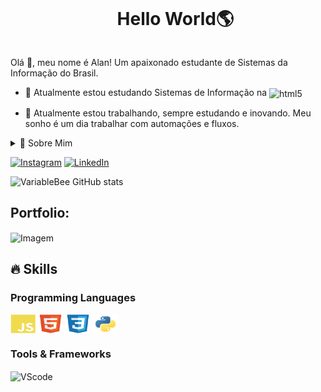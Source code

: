 <!--título-->
<div id="user-content-toc">
  <ul align="center">
    <summary><h1 style="display: inline-block">Hello World🌎</h1></summary>
</div>

<!-- Presentation -->
<p>
  Olá 👋, meu nome é Alan! Um apaixonado estudante de Sistemas da Informação do Brasil.

  - 🌱 Atualmente estou estudando Sistemas de Informação na <img align="center" alt="html5" src="https://img.shields.io/badge/Unifafibe-193A3E?style=for-the%20-badge&logo=unifafibe&logoColor%20=white%22" /> 

  - 🔭 Atualmente estou trabalhando, sempre estudando e inovando. Meu sonho é um dia trabalhar com automações e fluxos.
</p>

<!-- Dropdown -->
<details>
  <summary>🎯 Sobre Mim </summary>

  - 💬 Olá! Tenho 20 anos e sou apaixonado por inovação e tecnologia. Estou sempre em busca de oportunidades para me aprimorar e contribuir com soluções inovadoras.

Com experiência na área de suporte, desenvolvi habilidades que me ajudaram a crescer profissionalmente e a entender melhor as necessidades dos clientes. Acredito que a combinação de conhecimento técnico e empatia é essencial para proporcionar experiências excepcionais.

Estou aberto a novas experiências e colaborações que me permitam expandir ainda mais minhas competências e impactar positivamente o mundo ao meu redor.

Vamos nos conectar!

  - ⚡  Tenho uma grande paixão pela leitura, que vai desde obras literárias envolventes até mangás e quadrinhos. Também adoro me perder em bons filmes e aproveitar momentos jogando! Estou convencido de que nossos interesses pessoais não apenas ampliam nossa visão de mundo, mas também nos ajudam a desenvolver habilidades criativas e a encontrar soluções inovadoras para os desafios que surgem.  \o/
</details>

<!-- Links -->
[![Instagram](https://img.shields.io/badge/Instagram-E4405F?style=for-the-badge&logo=instagram&logoColor=white)](https://www.instagram.com/ab_teixeira/)
[![LinkedIn](https://img.shields.io/badge/LinkedIn-0077B5?style=for-the-badge&logo=linkedin&logoColor=white)](https://www.linkedin.com/in/alan-teixeira-2313581a2/)

<!-- GithubStats -->
![VariableBee GitHub stats](https://github-readme-stats.vercel.app/api?username=alanbtx&show_icons=true&theme=dark)

<!-- Portfolio -->
## Portfolio:

<!-- GIF -->
<p align="left">
  <img align="center" src="https://community.aseprite.org/uploads/default/original/3X/9/e/9ef5420647931a52d13a38bb83e9421542b67ec8.gif" alt="Imagem">
</p>

## 🔥 Skills
<!-- Skills: Programming Languages -->
  <div style="flex-basis: 48%;">
    <h3>Programming Languages</h3>
    <img align="center" alt="Js" height="30" width="40" src="https://raw.githubusercontent.com/devicons/devicon/master/icons/javascript/javascript-plain.svg">
    <img align="center" alt="HTML" height="30" width="40" src="https://raw.githubusercontent.com/devicons/devicon/master/icons/html5/html5-original.svg">
    <img align="center" alt="CSS" height="30" width="40" src="https://raw.githubusercontent.com/devicons/devicon/master/icons/css3/css3-original.svg">
    <img align="center" alt="Python" height="30" width="40" src="https://raw.githubusercontent.com/devicons/devicon/master/icons/python/python-original.svg">
  </div>
  
  <!-- Skills: Tools & Frameworks -->
  <div style="flex-basis: 48%;">
    <h3>Tools & Frameworks</h3>
    <img align="center" alt="VScode" height="30" width="40" src="https://cdn.jsdelivr.net/gh/devicons/devicon/icons/vscode/vscode-original.svg">
  </div>
  
